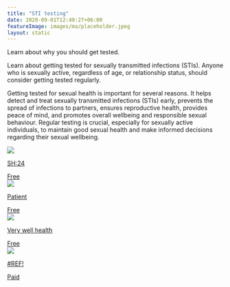```yaml
---
title: "STI testing"
date: 2020-09-01T12:49:27+06:00
featureImage: images/ma/placeholder.jpeg
layout: static
---
```


Learn about why you should get tested.

Learn about getting tested for sexually transmitted infections (STIs). Anyone who is sexually active, regardless of age, or relationship status, should consider getting tested regularly.

Getting tested for sexual health is important for several reasons. It helps detect and treat sexually transmitted infections (STIs) early, prevents the spread of infections to partners, ensures reproductive health, provides peace of mind, and promotes overall wellbeing and responsible sexual behaviour. Regular testing is crucial, especially for sexually active individuals, to maintain good sexual health and make informed decisions regarding their sexual wellbeing.

<a class="ma-link" href="https://sh24.org.uk/"><div class="ma-card ma-card-Health"><div class="ma-icon"><img src ="/images/icon-check.png"/></div><div class="ma-name"><p>SH:24</p></div><div class="ma-paid-text"><span>Free </span></div></div></a><a class="ma-link" href="https://patient.info/news-and-features/why-regular-sti-checks-are-so-important"><div class="ma-card ma-card-Health"><div class="ma-icon"><img src ="/images/icon-check.png"/></div><div class="ma-name"><p>Patient</p></div><div class="ma-paid-text"><span>Free </span></div></div></a><a class="ma-link" href="https://www.verywellhealth.com/five-reasons-everyone-should-get-tested-for-stds-3133081"><div class="ma-card ma-card-Health"><div class="ma-icon"><img src ="/images/icon-check.png"/></div><div class="ma-name"><p>Very well health</p></div><div class="ma-paid-text"><span>Free </span></div></div></a><a class="ma-link" href="#REF!"><div class="ma-card ma-card-Health"><div class="ma-icon"><img src ="/images/icon-pound.png"/></div><div class="ma-name"><p>#REF!</p></div><div class="ma-paid-text"><span>Paid</span></div></div></a>  

<br/><br/>






